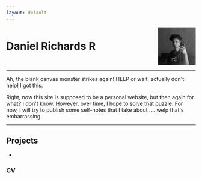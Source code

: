 ```yaml
---
layout: default
---
```


<div style="display: flex; align-items: center; justify-content: space-between;">
    <h1 style="margin: 0;">Daniel Richards R</h1>
    <img src="assets/profile.jpg" alt="Banner" style="width: 100px; height: 100px;">
</div>

---

Ah, the blank canvas monster strikes again! HELP or wait, actually don't help! I got this. 

Right, now this site is supposed to be a personal website, but then again for what? I don't know. However, over time, I hope to solve that puzzle. For now, I will try to publish some self-notes that I take about .... welp that's embarrassing

---

## Projects
 - 

### CV

